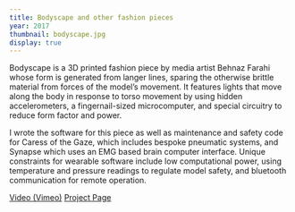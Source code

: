 ```yaml
---
title: Bodyscape and other fashion pieces
year: 2017
thumbnail: bodyscape.jpg
display: true
---
```

Bodyscape is a 3D printed fashion piece by media artist Behnaz Farahi whose form is generated from langer lines, sparing the otherwise brittle material from forces of the model’s movement. It features lights that move along the body in response to torso movement by using hidden accelerometers, a fingernail-sized microcomputer, and special circuitry to reduce form factor and power.

I wrote the software for this piece as well as maintenance and safety code for Caress of the Gaze, which includes bespoke pneumatic systems, and Synapse which uses an EMG based brain computer interface. Unique constraints for wearable software include low computational power, using temperature and pressure readings to regulate model safety, and bluetooth communication for remote operation.

<a class="button" href="https://vimeo.com/220150348">Video (Vimeo)</a>
<a class= "button" href="https://behnazfarahi.com/bodyscape/">Project Page</a>